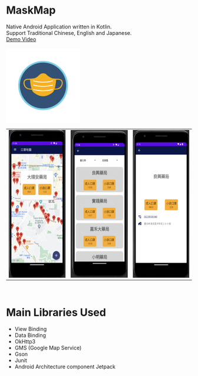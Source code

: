 # MaskMap
Native Android Application written in Kotlin.  
Support Traditional Chinese, English and Japanese.  
[Demo Video](https://youtu.be/-tkMhFdI8yw)  
<br>
<img src="https://raw.githubusercontent.com/gy6543721/MaskMap/main/app/src/main/res/mipmap-xxxhdpi/ic_launcher_mask_foreground.png" height="200"/>
<br>
<table>
	<tr>
		<td>
			<img src="https://raw.githubusercontent.com/gy6543721/MaskMap/main/pictures/001.png" height="400"/>
		</td>
		<td>
			<img src="https://raw.githubusercontent.com/gy6543721/MaskMap/main/pictures/002.png" height="400"/>
		</td>
		<td>
			<img src="https://raw.githubusercontent.com/gy6543721/MaskMap/main/pictures/003.png" height="400"/>
		</td>
	</tr>
<table>
<br>

# Main Libraries Used
* View Binding
* Data Binding
* OkHttp3
* GMS (Google Map Service)
* Gson
* Junit
* Android Architecture component Jetpack
